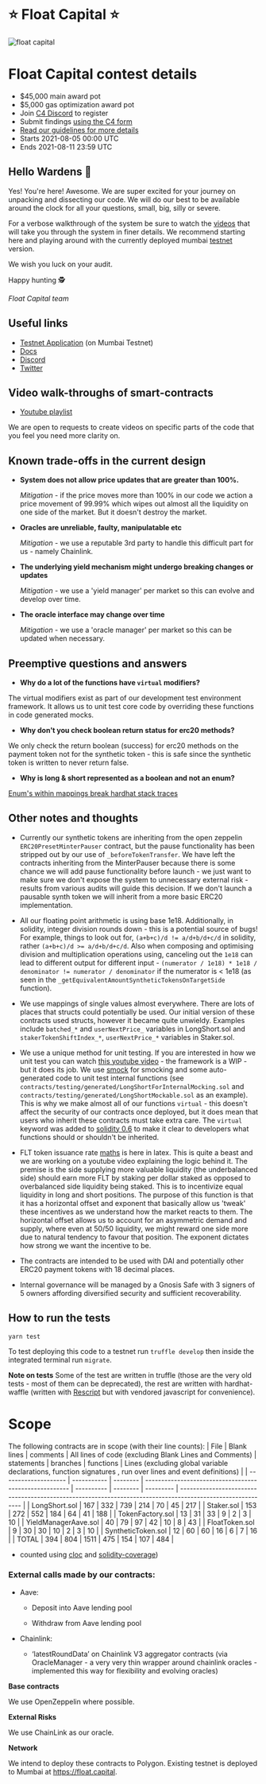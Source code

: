 # ⭐️ Float Capital ⭐️

![float capital](/marketing-assets/float-saver.gif)

# Float Capital contest details

- $45,000 main award pot
- $5,000 gas optimization award pot
- Join [C4 Discord](https://discord.gg/EY5dvm3evD) to register
- Submit findings [using the C4 form](https://code423n4.com/2021-08-float-capital-contest/submit)
- [Read our guidelines for more details](https://code423n4.com/compete)
- Starts 2021-08-05 00:00 UTC
- Ends 2021-08-11 23:59 UTC

## Hello Wardens 👋

Yes! You're here! Awesome. We are super excited for your journey on unpacking and dissecting our code. We will do our best to be available around the clock for all your questions, small, big, silly or severe.

For a verbose walkthrough of the system be sure to watch the [videos](https://www.youtube.com/playlist?list=PL7RT-0ybd7joiqKeGklvFxcc8dNWpPBCk) that will take you through the system in finer details. We recommend starting here and playing around with the currently deployed mumbai [testnet](https://float.capital/app/markets) version.

We wish you luck on your audit.

Happy hunting 🕵

_Float Capital team_

## Useful links

- [Testnet Application](https://float.capital/app/markets) (on Mumbai Testnet)
- [Docs](https://docs.float.capital/)
- [Discord](https://discord.gg/6yXy45Yhj9)
- [Twitter](https://twitter.com/float_capital)

## Video walk-throughs of smart-contracts

- [Youtube playlist](https://www.youtube.com/playlist?list=PL7RT-0ybd7joiqKeGklvFxcc8dNWpPBCk)

We are open to requests to create videos on specific parts of the code that you feel you need more clarity on.

## Known trade-offs in the current design

- **System does not allow price updates that are greater than 100%.**

  _Mitigation_ - if the price moves more than 100% in our code we action a price movement of 99.99% which wipes out almost all the liquidity on one side of the market. But it doesn't destroy the market.

- **Oracles are unreliable, faulty, manipulatable etc**

  _Mitigation_ - we use a reputable 3rd party to handle this difficult part for us - namely Chainlink.

- **The underlying yield mechanism might undergo breaking changes or updates**

  _Mitigation_ - we use a 'yield manager' per market so this can evolve and develop over time.

- **The oracle interface may change over time**

  _Mitigation_ - we use a 'oracle manager' per market so this can be updated when necessary.

## Preemptive questions and answers

- **Why do a lot of the functions have `virtual` modifiers?**

The virtual modifiers exist as part of our development test environment framework. It allows us to unit test core code by overriding these functions in code generated mocks.

- **Why don't you check boolean return status for erc20 methods?**

We only check the return boolean (success) for erc20 methods on the payment token not for the synthetic token - this is safe since the synthetic token is written to never return false.

- **Why is long & short represented as a boolean and not an enum?**

[Enum's within mappings break hardhat stack traces](https://github.com/nomiclabs/hardhat/issues/1564)

## Other notes and thoughts

- Currently our synthetic tokens are inheriting from the open zeppelin `ERC20PresetMinterPauser` contract, but the pause functionality has been stripped out by our use of `_beforeTokenTransfer`. We have left the contracts inheriting from the MinterPauser because there is some chance we will add pause functionality before launch - we just want to make sure we don't expose the system to unnecessary external risk - results from various audits will guide this decision. If we don't launch a pausable synth token we will inherit from a more basic ERC20 implementation.

- All our floating point arithmetic is using base 1e18. Additionally, in solidity, integer division rounds down - this is a potential source of bugs! For example, things to look out for, `(a+b+c)/d != a/d+b/d+c/d` in solidity, rather `(a+b+c)/d >= a/d+b/d+c/d`. Also when composing and optimising division and multiplication operations using, canceling out the `1e18` can lead to different output for different input - `(numerator / 1e18) * 1e18 / denominator != numerator / denominator` if the numerator is < 1e18 (as seen in the `_getEquivalentAmountSyntheticTokensOnTargetSide` function).

- We use mappings of single values almost everywhere. There are lots of places that structs could potentially be used. Our initial version of these contracts used structs, however it became quite unwieldy. Examples include `batched_*` and `userNextPrice_` variables in LongShort.sol and `stakerTokenShiftIndex_*`, `userNextPrice_*` variables in Staker.sol.

- We use a unique method for unit testing. If you are interested in how we unit test you can watch [this youtube video](https://youtu.be/E08d87QHrOo) - the framework is a WIP - but it does its job. We use [smock](https://github.com/ethereum-optimism/optimism/tree/develop/packages/smock) for smocking and some auto-generated code to unit test internal functions (see `contracts/testing/generated/LongShortForInternalMocking.sol` and `contracts/testing/generated/LongShortMockable.sol` as an example). This is why we make almost all of our functions `virtual` - this doesn't affect the security of our contracts once deployed, but it does mean that users who inherit these contracts must take extra care. The `virtual` keyword was added to [solidity 0.6](https://docs.soliditylang.org/en/v0.6.1/060-breaking-changes.html#explicitness-requirements) to make it clear to developers what functions should or shouldn't be inherited.

- FLT token issuance rate [maths](https://www.overleaf.com/read/jpyhjgrvhfkr) is here in latex. This is quite a beast and we are working on a youtube video explaining the logic behind it. The premise is the side supplying more valuable liquidity (the underbalanced side) should earn more FLT by staking per dollar staked as opposed to overbalanced side liquidity being staked. This is to incentivize equal liquidity in long and short positions. The purpose of this function is that it has a horizontal offset and exponent that basically allow us 'tweak' these incentives as we understand how the market reacts to them. The horizontal offset allows us to account for an asymmetric demand and supply, where even at 50/50 liquidity, we might reward one side more due to natural tendency to favour that position. The exponent dictates how strong we want the incentive to be.

- The contracts are intended to be used with DAI and potentially other ERC20 payment tokens with 18 decimal places.

- Internal governance will be managed by a Gnosis Safe with 3 signers of 5 owners affording diversified security and sufficient recoverability.

## How to run the tests

`yarn test`

To test deploying this code to a testnet run `truffle develop` then inside the integrated terminal run `migrate`.

**Note on tests** Some of the test are written in truffle (those are the very old tests - most of them can be deprecated), the rest are written with hardhat-waffle (written with [Rescript](https://rescript-lang.org/) but with vendored javascript for convenience).

# Scope

The following contracts are in scope (with their line counts):
| File | Blank lines | comments | All lines of code (excluding Blank Lines and Comments) | statements | branches | functions | Lines (excluding global variable declarations, function signatures , run over lines and event definitions) |
| -------------------- | ----------- | -------- | ------------------------------------------------------ | ---------- | -------- | --------- | ---------------------------------------------------------------------------------------------------------- |
| LongShort.sol | 167 | 332 | 739 | 214 | 70 | 45 | 217 |
| Staker.sol | 153 | 272 | 552 | 184 | 64 | 41 | 188 |
| TokenFactory.sol | 13 | 31 | 33 | 9 | 2 | 3 | 10 |
| YieldManagerAave.sol | 40 | 79 | 97 | 42 | 10 | 8 | 43 |
| FloatToken.sol | 9 | 30 | 30 | 10 | 2 | 3 | 10 |
| SyntheticToken.sol | 12 | 60 | 60 | 16 | 6 | 7 | 16 |
| TOTAL | 394 | 804 | 1511 | 475 | 154 | 107 | 484 |

- counted using [cloc](https://github.com/AlDanial/cloc) and [solidity-coverage](https://github.com/sc-forks/solidity-coverage))

### External calls made by our contracts:

- Aave:

  - Deposit into Aave lending pool

  - Withdraw from Aave lending pool

- Chainlink:

  - ‘latestRoundData’ on Chainlink V3 aggregator contracts (via OracleManager - a very very thin wrapper around chainlink oracles - implemented this way for flexibility and evolving oracles)

**Base contracts**

We use OpenZeppelin where possible.

**External Risks**

We use ChainLink as our oracle.

**Network**

We intend to deploy these contracts to Polygon. Existing testnet is deployed to Mumbai at https://float.capital.
